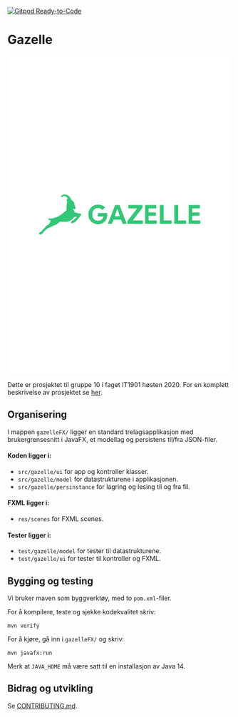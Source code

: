 [![Gitpod Ready-to-Code](https://img.shields.io/badge/Gitpod-Ready--to--Code-blue?logo=gitpod)](https://gitpod.idi.ntnu.no/#https://gitlab.stud.idi.ntnu.no/it1901/groups-2020/gr2010/gr2010) 

# Gazelle

![Gazelle logo](/assets/logo.svg)

Dette er prosjektet til gruppe 10 i faget IT1901 høsten 2020.
For en komplett beskrivelse av prosjektet se [her](gazelleFX/README.md).

## Organisering
I mappen `gazelleFX/` ligger en standard trelagsapplikasjon med brukergrensesnitt
i JavaFX, et modellag og persistens til/fra JSON-filer.

#### Koden ligger i: 
 - `src/gazelle/ui` for app og kontroller klasser.
 - `src/gazelle/model` for datastrukturene i applikasjonen.
 - `src/gazelle/persinstance` for lagring og lesing til og fra fil.
 
#### FXML ligger i:
 - `res/scenes` for FXML scenes. 
 
#### Tester ligger i:
 - `test/gazelle/model` for tester til datastrukturene.
 - `test/gazelle/ui` for tester til kontroller og FXML.

## Bygging og testing
Vi bruker maven som byggverktøy, med to `pom.xml`-filer.

For å kompilere, teste og sjekke kodekvalitet skriv: 
```
mvn verify
```
For å kjøre, gå inn i `gazelleFX/` og skriv:
```
mvn javafx:run
``` 
Merk at `JAVA_HOME` må være satt til en installasjon av Java 14.

## Bidrag og utvikling
Se [CONTRIBUTING.md](/CONTRIBUTING.md).